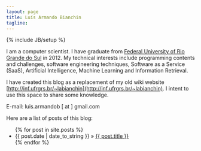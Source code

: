 ```yaml
---
layout: page
title: Luís Armando Bianchin
tagline: 
---
```

{% include JB/setup %}

I am a computer scientist. I have graduate from [Federal University of Rio Grande do Sul](http://ufrgs.br/) in 2012. My technical interests include programming contents and challenges, software engineering techniques, Software as a Service (SaaS), Artificial Intelligence, Machine Learning and Information Retrieval.

I have created this blog as a replacement of my old wiki website [http://inf.ufrgrs.br/~labianchin](http://inf.ufrgrs.br/~labianchin). I intent to use this space to share some knowledge.

E-mail: luis.armandob \[ at \] gmail.com

Here are a list of posts of this blog:

<ul class="posts">
  {% for post in site.posts %}
    <li><span>{{ post.date | date_to_string }}</span> &raquo; <a href="{{ BASE_PATH }}{{ post.url }}">{{ post.title }}</a></li>
  {% endfor %}
</ul>


